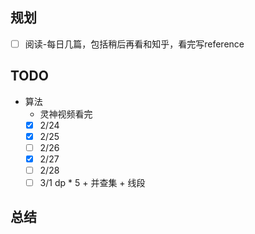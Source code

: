 ## 规划
- [ ] 阅读-每日几篇，包括稍后再看和知乎，看完写reference

## TODO
- 算法
	- 灵神视频看完
	- [x] 2/24 
	- [x] 2/25 
	- [ ] 2/26
	- [x] 2/27 
	- [ ] 2/28 
	- [ ] 3/1 dp * 5 + 并查集 + 线段
## 总结
